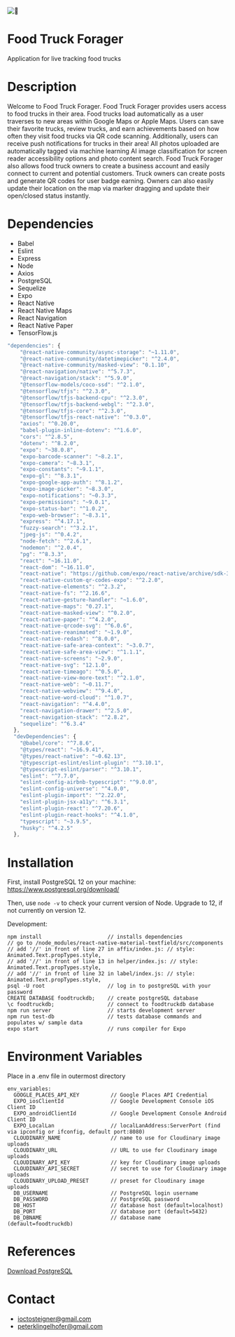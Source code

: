 ![🚚](https://64.media.tumblr.com/eba71d8284c7d22342740eaec5a310d2/tumblr_n7zzgtw8Wa1rn9vmdo1_r1_400.gif)

# Food Truck Forager

Application for live tracking food trucks

# Description

Welcome to Food Truck Forager. Food Truck Forager provides users access to food trucks in their area. Food trucks load automatically as a user traverses to new areas within Google Maps or Apple Maps. Users can save their favorite trucks, review trucks, and earn achievements based on how often they visit food trucks via QR code scanning. Additionally, users can receive push notifications for trucks in their area! All photos uploaded are automatically tagged via machine learning AI image classification for screen reader accessibility options and photo content search. Food Truck Forager also allows food truck owners to create a business account and easily connect to current and potential customers. Truck owners can create posts and generate QR codes for user badge earning. Owners can also easily update their location on the map via marker dragging and update their open/closed status instantly.

# Dependencies

 - Babel
 - Eslint
 - Express
 - Node
 - Axios
 - PostgreSQL
 - Sequelize
 - Expo
 - React Native
 - React Native Maps
 - React Navigation
 - React Native Paper
 - TensorFlow.js

```javascript
"dependencies": {
    "@react-native-community/async-storage": "~1.11.0",
    "@react-native-community/datetimepicker": "^2.4.0",
    "@react-native-community/masked-view": "0.1.10",
    "@react-navigation/native": "^5.7.3",
    "@react-navigation/stack": "^5.9.0",
    "@tensorflow-models/coco-ssd": "^2.1.0",
    "@tensorflow/tfjs": "^2.3.0",
    "@tensorflow/tfjs-backend-cpu": "^2.3.0",
    "@tensorflow/tfjs-backend-webgl": "^2.3.0",
    "@tensorflow/tfjs-core": "^2.3.0",
    "@tensorflow/tfjs-react-native": "^0.3.0",
    "axios": "^0.20.0",
    "babel-plugin-inline-dotenv": "^1.6.0",
    "cors": "^2.8.5",
    "dotenv": "^8.2.0",
    "expo": "~38.0.8",
    "expo-barcode-scanner": "~8.2.1",
    "expo-camera": "~8.3.1",
    "expo-constants": "~9.1.1",
    "expo-gl": "^8.3.1",
    "expo-google-app-auth": "^8.1.2",
    "expo-image-picker": "~8.3.0",
    "expo-notifications": "~0.3.3",
    "expo-permissions": "~9.0.1",
    "expo-status-bar": "^1.0.2",
    "expo-web-browser": "~8.3.1",
    "express": "^4.17.1",
    "fuzzy-search": "^3.2.1",
    "jpeg-js": "^0.4.2",
    "node-fetch": "^2.6.1",
    "nodemon": "^2.0.4",
    "pg": "^8.3.3",
    "react": "~16.11.0",
    "react-dom": "~16.11.0",
    "react-native": "https://github.com/expo/react-native/archive/sdk-38.0.2.tar.gz",
    "react-native-custom-qr-codes-expo": "^2.2.0",
    "react-native-elements": "^2.3.2",
    "react-native-fs": "^2.16.6",
    "react-native-gesture-handler": "~1.6.0",
    "react-native-maps": "0.27.1",
    "react-native-masked-view": "^0.2.0",
    "react-native-paper": "^4.2.0",
    "react-native-qrcode-svg": "^6.0.6",
    "react-native-reanimated": "~1.9.0",
    "react-native-redash": "^8.0.0",
    "react-native-safe-area-context": "~3.0.7",
    "react-native-safe-area-view": "^1.1.1",
    "react-native-screens": "~2.9.0",
    "react-native-svg": "12.1.0",
    "react-native-timeago": "^0.5.0",
    "react-native-view-more-text": "^2.1.0",
    "react-native-web": "~0.11.7",
    "react-native-webview": "^9.4.0",
    "react-native-word-cloud": "^1.0.7",
    "react-navigation": "^4.4.0",
    "react-navigation-drawer": "^2.5.0",
    "react-navigation-stack": "^2.8.2",
    "sequelize": "^6.3.4"
  },
  "devDependencies": {
    "@babel/core": "^7.8.6",
    "@types/react": "~16.9.41",
    "@types/react-native": "~0.62.13",
    "@typescript-eslint/eslint-plugin": "^3.10.1",
    "@typescript-eslint/parser": "^3.10.1",
    "eslint": "^7.7.0",
    "eslint-config-airbnb-typescript": "^9.0.0",
    "eslint-config-universe": "^4.0.0",
    "eslint-plugin-import": "^2.22.0",
    "eslint-plugin-jsx-a11y": "^6.3.1",
    "eslint-plugin-react": "^7.20.6",
    "eslint-plugin-react-hooks": "^4.1.0",
    "typescript": "~3.9.5",
    "husky": "^4.2.5"
  },
```

# Installation

First, install PostgreSQL 12 on your machine:
https://www.postgresql.org/download/

Then, use `node -v` to check your current version of Node. Upgrade to 12, if not currently on version 12.

Development:

```
npm install                     // installs dependencies
// go to /node_modules/react-native-material-textfield/src/components
// add '//' in front of line 27 in affix/index.js: // style: Animated.Text.propTypes.style,
// add '//' in front of line 13 in helper/index.js: // style: Animated.Text.propTypes.style,
// add '//' in front of line 32 in label/index.js: // style: Animated.Text.propTypes.style,
psql -U root                    // log in to postgreSQL with your password
CREATE DATABASE foodtruckdb;    // create postgreSQL database
\c foodtruckdb;                 // connect to foodtruckdb database
npm run server                  // starts development server
npm run test-db                 // tests database commands and populates w/ sample data
expo start                      // runs compiler for Expo
```

# Environment Variables

Place in a .env file in outermost directory

```
env_variables:
  GOOGLE_PLACES_API_KEY          // Google Places API Credential
  EXPO_iosClientId               // Google Development Console iOS Client ID
  EXPO_androidClientId           // Google Development Console Android Client ID
  EXPO_LocalLan                  // localLanAddress:ServerPort (find via ipconfig or ifconfig, default port:8080)
  CLOUDINARY_NAME                // name to use for Cloudinary image uploads
  CLOUDINARY_URL                 // URL to use for Cloudinary image uploads
  CLOUDINARY_API_KEY             // key for Cloudinary image uploads
  CLOUDINARY_API_SECRET          // secret to use for Cloudinary image uploads 
  CLOUDINARY_UPLOAD_PRESET       // preset for Cloudinary image uploads
  DB_USERNAME                    // PostgreSQL login username
  DB_PASSWORD                    // PostgreSQL password
  DB_HOST                        // database host (default=localhost)
  DB_PORT                        // database port (default=5432)
  DB_DBNAME                      // database name (default=foodtruckdb)
```

# References

[Download PostgreSQL](https://www.postgresql.org/download/)

# Contact

- ioctosteigner@gmail.com
- peterklingelhofer@gmail.com
